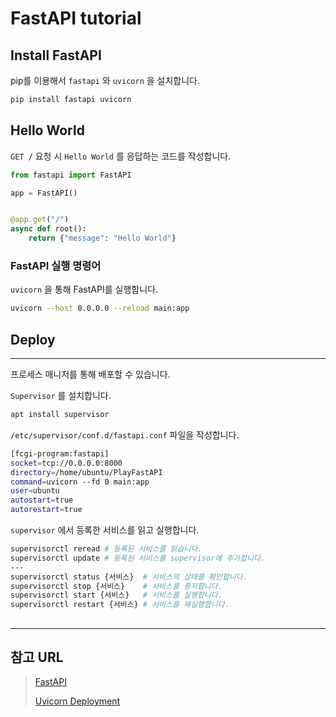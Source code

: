 # FastAPI tutorial

## Install FastAPI

pip를 이용해서 `fastapi` 와 `uvicorn` 을 설치합니다.

```bash
pip install fastapi uvicorn
```

## Hello World

`GET /` 요청 시 `Hello World` 를 응답하는 코드를 작성합니다.

```python
from fastapi import FastAPI

app = FastAPI()


@app.get("/")
async def root():
    return {"message": "Hello World"}
```

### FastAPI 실행 명령어

`uvicorn` 을 통해 FastAPI를 실행합니다.

```bash
uvicorn --host 0.0.0.0 --reload main:app
```

## Deploy

---

프로세스 매니저를 통해 배포할 수 있습니다.

`Supervisor` 를 설치합니다.

```bash
apt install supervisor
```

`/etc/supervisor/conf.d/fastapi.conf` 파일을 작성합니다.

```bash
[fcgi-program:fastapi]
socket=tcp://0.0.0.0:8000
directory=/home/ubuntu/PlayFastAPI
command=uvicorn --fd 0 main:app
user=ubuntu
autostart=true
autorestart=true
```

`supervisor` 에서 등록한 서비스를 읽고 실행합니다.

```bash
supervisorctl reread # 등록된 서비스를 읽습니다.
supervisorctl update # 등록된 서비스를 supervisor에 추가합니다.
---
supervisorctl status {서비스}  # 서비스의 상태를 확인합니다.
supervisorctl stop {서비스}    # 서비스를 중지합니다.
supervisorctl start {서비스}   # 서비스를 실행합니다.
supervisorctl restart {서비스} # 서비스를 재실행합니다.
```

## 

---

## 참고 URL

>   [FastAPI](https://fastapi.tiangolo.com)
>
>   [Uvicorn Deployment](https://www.uvicorn.org/deployment/)
